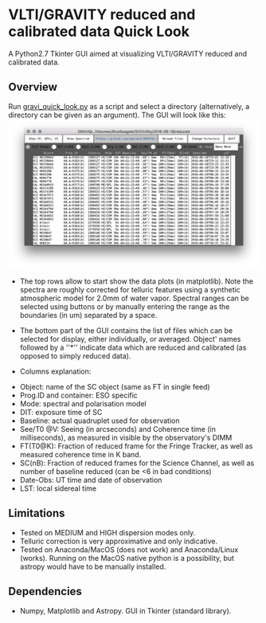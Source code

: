# VLTI/GRAVITY reduced and calibrated data Quick Look

A Python2.7 Tkinter GUI aimed at visualizing VLTI/GRAVITY reduced and calibrated data.

## Overview

Run [gravi_quick_look.py](gravi_quick_look.py) as a script and select a directory (alternatively, a directory can be given as an argument). The GUI will look like this: ![Figure 1](graviql.png)

* The top rows allow to start show the data plots (in matplotlib). Note the spectra are roughly corrected for telluric features using a synthetic atmospheric model for 2.0mm of water vapor. Spectral ranges can be selected using buttons or by manually entering the range as the boundaries (in um) separated by a space.

* The bottom part of the GUI contains the list of files which can be selected for display, either individually, or averaged. Object' names followed by a ''\*'' indicate data which are reduced and calibrated (as opposed to simply reduced data).

* Columns explanation:
 - Object: name of the SC object (same as FT in single feed)
 - Prog.ID and container: ESO specific
 - Mode: spectral and polarisation model
 - DIT: exposure time of SC
 - Baseline: actual quadruplet used for observation
 - See/T0 @V: Seeing (in arcseconds) and Coherence time (in milliseconds), as measured in visible by the observatory's DIMM
 - FT(T0@K): Fraction of reduced frame for the Fringe Tracker, as well as measured coherence time in K band.
 - SC(nB): Fraction of reduced frames for the Science Channel, as well as number of baseline reduced (can be <6 in bad conditions)
 - Date-Obs: UT time and date of observation
 - LST: local sidereal time


## Limitations
* Tested on MEDIUM and HIGH dispersion modes only.
* Telluric correction is very approximative and only indicative.
* Tested on Anaconda/MacOS (does not work) and Anaconda/Linux (works). Running on the MacOS native python is a possibility, but astropy would have to be manually installed.

## Dependencies

* Numpy, Matplotlib and Astropy. GUI in Tkinter (standard library).
